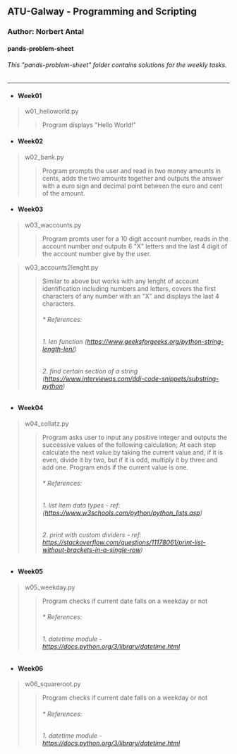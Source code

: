 ## ATU-Galway - Programming and Scripting
### Author: Norbert Antal
#### **pands-problem-sheet**
###### This "pands-problem-sheet" folder contains solutions for the weekly tasks.

---

- #### Week01
> w01_helloworld.py  
>> Program displays "Hello World!"
- #### Week02
> w02_bank.py
>> Program prompts the user and read in two money amounts in cents, adds the two amounts together and outputs the answer with a euro sign and decimal point between the euro and cent of the amount.
- #### Week03
> w03_waccounts.py
>> Program promts user for a 10 digit account number, reads in the account number and outputs 6 "X" letters and the last 4 digit of the account number give by the user. 

> w03_accounts2lenght.py
>> Similar to above but works with any lenght of account identification including numbers and letters, covers the first characters of any number with an "X" and displays the last 4 characters.
>>    ###### * References: 
>>###### 1. len function (https://www.geeksforgeeks.org/python-string-length-len/)  
>>###### 2. find certain section of a string (https://www.interviewqs.com/ddi-code-snippets/substring-python)

- #### Week04
> w04_collatz.py
>> Program asks user to input any positive integer and outputs the successive values of the following calculation; At each step calculate the next value by taking the current value and, if it is even, divide it by two, but if it is odd, multiply it by three and add one. Program ends if the current value is one.
>>    ###### * References: 
>>###### 1. list item data types - ref: (https://www.w3schools.com/python/python_lists.asp)  
>>###### 2. print with custom dividers - ref: https://stackoverflow.com/questions/11178061/print-list-without-brackets-in-a-single-row)

- #### Week05
> w05_weekday.py
>> Program checks if current date falls on a weekday or not
>>    ###### * References: 
>>###### 1. datetime module - https://docs.python.org/3/library/datetime.html

- #### Week06
> w06_squareroot.py
>> Program checks if current date falls on a weekday or not
>>    ###### * References: 
>>###### 1. datetime module - https://docs.python.org/3/library/datetime.html